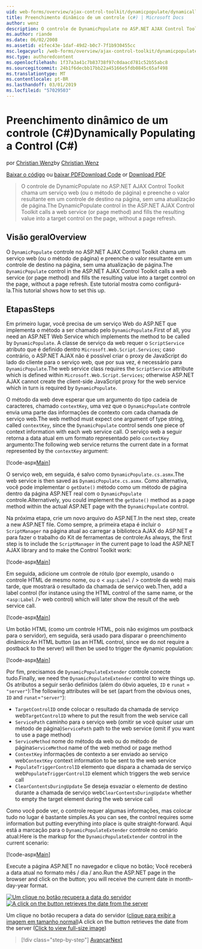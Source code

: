```yaml
---
uid: web-forms/overview/ajax-control-toolkit/dynamicpopulate/dynamically-populating-a-control-cs
title: Preenchimento dinâmico de um controle (c#) | Microsoft Docs
author: wenz
description: O controle de DynamicPopulate no ASP.NET AJAX Control Toolkit chama um serviço web (ou o método de página) e preenche o valor resultante em um controle de destino em t...
ms.author: riande
ms.date: 06/02/2008
ms.assetid: e1fec43e-1daf-49d2-b0c7-7f1b930455cc
msc.legacyurl: /web-forms/overview/ajax-control-toolkit/dynamicpopulate/dynamically-populating-a-control-cs
msc.type: authoredcontent
ms.openlocfilehash: 1f37a3a41c7b83738f97c0daacd781c52b55abc8
ms.sourcegitcommit: 24b1f6decbb17bb22a45166e5fdb0845c65af498
ms.translationtype: MT
ms.contentlocale: pt-BR
ms.lasthandoff: 03/01/2019
ms.locfileid: "57029503"
---
```

<a name="dynamically-populating-a-control-c"></a><span data-ttu-id="f250d-103">Preenchimento dinâmico de um controle (C#)</span><span class="sxs-lookup"><span data-stu-id="f250d-103">Dynamically Populating a Control (C#)</span></span>
====================
<span data-ttu-id="f250d-104">por [Christian Wenz](https://github.com/wenz)</span><span class="sxs-lookup"><span data-stu-id="f250d-104">by [Christian Wenz](https://github.com/wenz)</span></span>

<span data-ttu-id="f250d-105">[Baixar o código](http://download.microsoft.com/download/d/8/f/d8f2f6f9-1b7c-46ad-9252-e1fc81bdea3e/dynamicpopulate0.cs.zip) ou [baixar PDF](http://download.microsoft.com/download/b/6/a/b6ae89ee-df69-4c87-9bfb-ad1eb2b23373/dynamicpopulate0CS.pdf)</span><span class="sxs-lookup"><span data-stu-id="f250d-105">[Download Code](http://download.microsoft.com/download/d/8/f/d8f2f6f9-1b7c-46ad-9252-e1fc81bdea3e/dynamicpopulate0.cs.zip) or [Download PDF](http://download.microsoft.com/download/b/6/a/b6ae89ee-df69-4c87-9bfb-ad1eb2b23373/dynamicpopulate0CS.pdf)</span></span>

> <span data-ttu-id="f250d-106">O controle de DynamicPopulate no ASP.NET AJAX Control Toolkit chama um serviço web (ou o método de página) e preenche o valor resultante em um controle de destino na página, sem uma atualização de página.</span><span class="sxs-lookup"><span data-stu-id="f250d-106">The DynamicPopulate control in the ASP.NET AJAX Control Toolkit calls a web service (or page method) and fills the resulting value into a target control on the page, without a page refresh.</span></span>


## <a name="overview"></a><span data-ttu-id="f250d-107">Visão geral</span><span class="sxs-lookup"><span data-stu-id="f250d-107">Overview</span></span>

<span data-ttu-id="f250d-108">O `DynamicPopulate` controle no ASP.NET AJAX Control Toolkit chama um serviço web (ou o método de página) e preenche o valor resultante em um controle de destino na página, sem uma atualização de página.</span><span class="sxs-lookup"><span data-stu-id="f250d-108">The `DynamicPopulate` control in the ASP.NET AJAX Control Toolkit calls a web service (or page method) and fills the resulting value into a target control on the page, without a page refresh.</span></span> <span data-ttu-id="f250d-109">Este tutorial mostra como configurá-la.</span><span class="sxs-lookup"><span data-stu-id="f250d-109">This tutorial shows how to set this up.</span></span>

## <a name="steps"></a><span data-ttu-id="f250d-110">Etapas</span><span class="sxs-lookup"><span data-stu-id="f250d-110">Steps</span></span>

<span data-ttu-id="f250d-111">Em primeiro lugar, você precisa de um serviço Web do ASP.NET que implementa o método a ser chamado pelo `DynamicPopulate`.</span><span class="sxs-lookup"><span data-stu-id="f250d-111">First of all, you need an ASP.NET Web Service which implements the method to be called by `DynamicPopulate`.</span></span> <span data-ttu-id="f250d-112">A classe de serviço da web requer o `ScriptService` atributo que é definido dentro `Microsoft.Web.Script.Services`; caso contrário, o ASP.NET AJAX não é possível criar o proxy de JavaScript do lado do cliente para o serviço web, que por sua vez, é necessário para `DynamicPopulate`.</span><span class="sxs-lookup"><span data-stu-id="f250d-112">The web service class requires the `ScriptService` attribute which is defined within `Microsoft.Web.Script.Services`; otherwise ASP.NET AJAX cannot create the client-side JavaScript proxy for the web service which in turn is required by `DynamicPopulate`.</span></span>

<span data-ttu-id="f250d-113">O método da web deve esperar que um argumento do tipo cadeia de caracteres, chamado `contextKey`, uma vez que o `DynamicPopulate` controle envia uma parte das informações de contexto com cada chamada de serviço web.</span><span class="sxs-lookup"><span data-stu-id="f250d-113">The web method must expect one argument of type string, called `contextKey`, since the `DynamicPopulate` control sends one piece of context information with each web service call.</span></span> <span data-ttu-id="f250d-114">O serviço web a seguir retorna a data atual em um formato representado pelo `contextKey` argumento:</span><span class="sxs-lookup"><span data-stu-id="f250d-114">The following web service returns the current date in a format represented by the `contextKey` argument:</span></span>

[!code-aspx[Main](dynamically-populating-a-control-cs/samples/sample1.aspx)]

<span data-ttu-id="f250d-115">O serviço web, em seguida, é salvo como `DynamicPopulate.cs.asmx`.</span><span class="sxs-lookup"><span data-stu-id="f250d-115">The web service is then saved as `DynamicPopulate.cs.asmx`.</span></span> <span data-ttu-id="f250d-116">Como alternativa, você pode implementar o `getDate()` método como um método de página dentro da página ASP.NET real com o `DynamicPopulate` controle.</span><span class="sxs-lookup"><span data-stu-id="f250d-116">Alternatively, you could implement the `getDate()` method as a page method within the actual ASP.NET page with the `DynamicPopulate` control.</span></span>

<span data-ttu-id="f250d-117">Na próxima etapa, crie um novo arquivo do ASP.NET.</span><span class="sxs-lookup"><span data-stu-id="f250d-117">In the next step, create a new ASP.NET file.</span></span> <span data-ttu-id="f250d-118">Como sempre, a primeira etapa é incluir o `ScriptManager` na página atual ao carregar a biblioteca AJAX do ASP.NET e para fazer o trabalho do Kit de ferramentas de controle:</span><span class="sxs-lookup"><span data-stu-id="f250d-118">As always, the first step is to include the `ScriptManager` in the current page to load the ASP.NET AJAX library and to make the Control Toolkit work:</span></span>

[!code-aspx[Main](dynamically-populating-a-control-cs/samples/sample2.aspx)]

<span data-ttu-id="f250d-119">Em seguida, adicione um controle de rótulo (por exemplo, usando o controle HTML de mesmo nome, ou o &lt; `asp:Label`  / &gt; controle da web) mais tarde, que mostrará o resultado da chamada de serviço web.</span><span class="sxs-lookup"><span data-stu-id="f250d-119">Then, add a label control (for instance using the HTML control of the same name, or the &lt;`asp:Label` /&gt; web control) which will later show the result of the web service call.</span></span>

[!code-aspx[Main](dynamically-populating-a-control-cs/samples/sample3.aspx)]

<span data-ttu-id="f250d-120">Um botão HTML (como um controle HTML, pois não exigimos um postback para o servidor), em seguida, será usado para disparar o preenchimento dinâmico:</span><span class="sxs-lookup"><span data-stu-id="f250d-120">An HTML button (as an HTML control, since we do not require a postback to the server) will then be used to trigger the dynamic population:</span></span>

[!code-aspx[Main](dynamically-populating-a-control-cs/samples/sample4.aspx)]

<span data-ttu-id="f250d-121">Por fim, precisamos de `DynamicPopulateExtender` controle conecte tudo.</span><span class="sxs-lookup"><span data-stu-id="f250d-121">Finally, we need the `DynamicPopulateExtender` control to wire things up.</span></span> <span data-ttu-id="f250d-122">Os atributos a seguir serão definidos (além do óbvio aqueles, `ID` e `runat` = `"server"`):</span><span class="sxs-lookup"><span data-stu-id="f250d-122">The following attributes will be set (apart from the obvious ones, `ID` and `runat`=`"server"`):</span></span>

- <span data-ttu-id="f250d-123">`TargetControlID` onde colocar o resultado da chamada de serviço web</span><span class="sxs-lookup"><span data-stu-id="f250d-123">`TargetControlID` where to put the result from the web service call</span></span>
- <span data-ttu-id="f250d-124">`ServicePath` caminho para o serviço web (omitir se você quiser usar um método de página)</span><span class="sxs-lookup"><span data-stu-id="f250d-124">`ServicePath` path to the web service (omit if you want to use a page method)</span></span>
- <span data-ttu-id="f250d-125">`ServiceMethod` nome do método da web ou do método de página</span><span class="sxs-lookup"><span data-stu-id="f250d-125">`ServiceMethod` name of the web method or page method</span></span>
- <span data-ttu-id="f250d-126">`ContextKey` informações de contexto a ser enviado ao serviço web</span><span class="sxs-lookup"><span data-stu-id="f250d-126">`ContextKey` context information to be sent to the web service</span></span>
- <span data-ttu-id="f250d-127">`PopulateTriggerControlID` elemento que dispara a chamada de serviço web</span><span class="sxs-lookup"><span data-stu-id="f250d-127">`PopulateTriggerControlID` element which triggers the web service call</span></span>
- <span data-ttu-id="f250d-128">`ClearContentsDuringUpdate` Se deseja esvaziar o elemento de destino durante a chamada de serviço web</span><span class="sxs-lookup"><span data-stu-id="f250d-128">`ClearContentsDuringUpdate` whether to empty the target element during the web service call</span></span>

<span data-ttu-id="f250d-129">Como você pode ver, o controle requer algumas informações, mas colocar tudo no lugar é bastante simples.</span><span class="sxs-lookup"><span data-stu-id="f250d-129">As you can see, the control requires some information but putting everything into place is quite straight-forward.</span></span> <span data-ttu-id="f250d-130">Aqui está a marcação para o `DynamicPopulateExtender` controle no cenário atual:</span><span class="sxs-lookup"><span data-stu-id="f250d-130">Here is the markup for the `DynamicPopulateExtender` control in the current scenario:</span></span>

[!code-aspx[Main](dynamically-populating-a-control-cs/samples/sample5.aspx)]

<span data-ttu-id="f250d-131">Execute a página ASP.NET no navegador e clique no botão; Você receberá a data atual no formato mês / dia / ano.</span><span class="sxs-lookup"><span data-stu-id="f250d-131">Run the ASP.NET page in the browser and click on the button; you will receive the current date in month-day-year format.</span></span>


<span data-ttu-id="f250d-132">[![Um clique no botão recupera a data do servidor](dynamically-populating-a-control-cs/_static/image2.png)](dynamically-populating-a-control-cs/_static/image1.png)</span><span class="sxs-lookup"><span data-stu-id="f250d-132">[![A click on the button retrieves the date from the server](dynamically-populating-a-control-cs/_static/image2.png)](dynamically-populating-a-control-cs/_static/image1.png)</span></span>

<span data-ttu-id="f250d-133">Um clique no botão recupera a data do servidor ([clique para exibir a imagem em tamanho normal](dynamically-populating-a-control-cs/_static/image3.png))</span><span class="sxs-lookup"><span data-stu-id="f250d-133">A click on the button retrieves the date from the server ([Click to view full-size image](dynamically-populating-a-control-cs/_static/image3.png))</span></span>

> [!div class="step-by-step"]
> [<span data-ttu-id="f250d-134">Avançar</span><span class="sxs-lookup"><span data-stu-id="f250d-134">Next</span></span>](dynamically-populating-a-control-using-javascript-code-cs.md)
